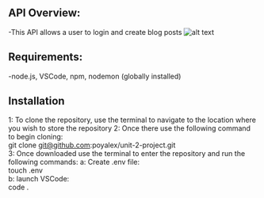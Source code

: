## API Overview:
-This API allows a user to login and create blog posts
![alt text](https://imgur.com/a/7ChRFso)
## Requirements:
-node.js, VSCode, npm, nodemon (globally installed)
## Installation
1: To clone the repository, use the terminal to navigate to the location where you wish to store the repository
2: Once there use the following command to begin cloning: <br>
git clone git@github.com:poyalex/unit-2-project.git <br>
3: Once downloaded use the terminal to enter the repository and run the following commands:
a: Create .env file: <br> touch .env<br>
b: launch VSCode:<br> code . <br>

